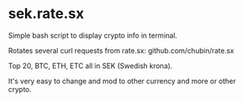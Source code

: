 # sek.rate.sx

Simple bash script to display crypto info in terminal.

Rotates several curl requests from rate.sx: github.com/chubin/rate.sx

Top 20, BTC, ETH, ETC all in SEK (Swedish krona).

It's very easy to change and mod to other currency and more or other crypto.

